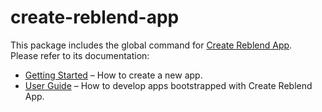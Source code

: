 # create-reblend-app

This package includes the global command for [Create Reblend App](https://github.com/scyberLink/create-reblend-app).<br>
Please refer to its documentation:

- [Getting Started](https://scyberLink.github.io/create-reblend-app/docs/getting-started) – How to create a new app.
- [User Guide](https://scyberLink.github.io/create-reblend-app/) – How to develop apps bootstrapped with Create Reblend App.
